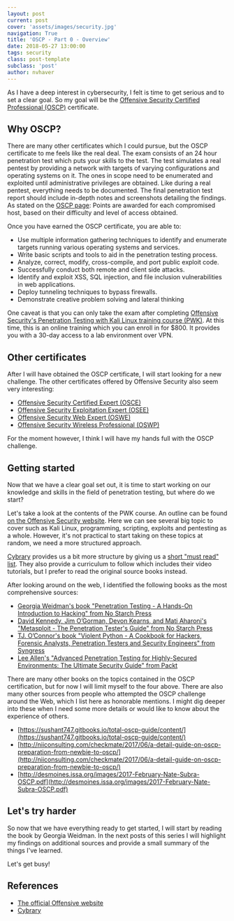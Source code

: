 ```yaml
---
layout: post
current: post
cover: 'assets/images/security.jpg'
navigation: True
title: 'OSCP - Part 0 - Overview'
date: 2018-05-27 13:00:00
tags: security
class: post-template
subclass: 'post'
author: nvhaver
---
```

As I have a deep interest in cybersecurity, I felt is time to get serious and to set a clear goal. So my goal will be the [Offensive Security Certified Professional (OSCP)](https://www.offensive-security.com/information-security-certifications/oscp-offensive-security-certified-professional/) certificate.

## Why OSCP?

There are many other certificates which I could pursue, but the OSCP certificate to me feels like the real deal. The exam consists of an 24 hour penetration test which puts your skills to the test. The test simulates a real pentest by providing a network with targets of varying configurations and operating systems on it. The ones in scope need to be enumerated and exploited until administrative privileges are obtained. Like during a real pentest, everything needs to be documented. The final penetration test report should include in-depth notes and screenshots detailing the findings. As stated on the [OSCP page](https://www.offensive-security.com/information-security-certifications/oscp-offensive-security-certified-professional/): Points are awarded for each compromised host, based on their difficulty and level of access obtained.

Once you have earned the OSCP certificate, you are able to:

- Use multiple information gathering techniques to identify and enumerate targets running various operating systems and services.
- Write basic scripts and tools to aid in the penetration testing process.
- Analyze, correct, modify, cross-compile, and port public exploit code.
- Successfully conduct both remote and client side attacks.
- Identify and exploit XSS, SQL injection, and file inclusion vulnerabilities in web applications.
- Deploy tunneling techniques to bypass firewalls.
- Demonstrate creative problem solving and lateral thinking

One caveat is that you can only take the exam after completing [Offensive Security's Penetration Testing with Kali Linux training course (PWK)](https://www.offensive-security.com/information-security-training/penetration-testing-training-kali-linux/). At this time, this is an online training which you can enroll in for $800. It provides you with a 30-day access to a lab environment over VPN.

## Other certificates

After I will have obtained the OSCP certificate, I will start looking for a new challenge. The other certificates offered by Offensive Security also seem very interesting:

- [Offensive Security Certified Expert (OSCE)](https://www.offensive-security.com/information-security-certifications/osce-offensive-security-certified-expert/)
- [Offensive Security Exploitation Expert (OSEE)](https://www.offensive-security.com/information-security-certifications/osee-offensive-security-exploitation-expert/)
- [Offensive Security Web Expert (OSWE)](https://www.offensive-security.com/information-security-certifications/oswe-offensive-security-web-expert/)
- [Offensive Security Wireless Professional (OSWP)](https://www.offensive-security.com/information-security-certifications/oswp-offensive-security-wireless-professional/)

For the moment however, I think I will have my hands full with the OSCP challenge.

## Getting started

Now that we have a clear goal set out, it is time to start working on our knowledge and skills in the field of penetration testing, but where do we start?

Let's take a look at the contents of the PWK course. An outline can be found [on the Offensive Security website](https://www.offensive-security.com/documentation/penetration-testing-with-kali.pdf). Here we can see several big topic to cover such as Kali Linux, programming, scripting, exploits and pentesting as a whole. However, it's not practical to start taking on these topics at random, we need a more structured approach.

[Cybrary](https://www.cybrary.it) provides us a bit more structure by giving us a [short "must read" list](https://www.cybrary.it/0p3n/prep-guide-offsecs-pwkoscp/). They also provide a curriculum to follow which includes their video tutorials, but I prefer to read the original source books instead.

After looking around on the web, I identified the following books as the most comprehensive sources:

- [Georgia Weidman's book "Penetration Testing - A Hands-On Introduction to Hacking" from No Starch Press](https://www.nostarch.com/pentesting)
- [David Kennedy, Jim O’Gorman, Devon Kearns, and Mati Aharoni's "Metasploit - The Penetration Tester's Guide" from No Starch Press](https://nostarch.com/metasploit)
- [TJ. O’Connor's book "Violent Python - A Cookbook for Hackers, Forensic Analysts, Penetration Testers and Security Engineers" from Syngress](https://repo.zenk-security.com/Programmation/Violent%20Python%20a%20Cookbook%20for%20Hackers-Forensic%20Analysts-Penetration%20testers%20and%20Security%20Engineers.pdf)
- [Lee Allen's "Advanced Penetration Testing for Highly-Secured Environments: The Ultimate Security Guide" from Packt](https://www.packtpub.com/networking-and-servers/advanced-penetration-testing-highly-secured-environments-ultimate-security-gu)

There are many other books on the topics contained in the OSCP certification, but for now I will limit myself to the four above. There are also many other sources from people who attempted the OSCP challenge around the Web, which I list here as honorable mentions. I might dig deeper into these when I need some more details or would like to know about the experience of others.

- [https://sushant747.gitbooks.io/total-oscp-guide/content/](https://sushant747.gitbooks.io/total-oscp-guide/content/)
- [http://niiconsulting.com/checkmate/2017/06/a-detail-guide-on-oscp-preparation-from-newbie-to-oscp/](http://niiconsulting.com/checkmate/2017/06/a-detail-guide-on-oscp-preparation-from-newbie-to-oscp/)
- [http://desmoines.issa.org/images/2017-February-Nate-Subra-OSCP.pdf](http://desmoines.issa.org/images/2017-February-Nate-Subra-OSCP.pdf)

## Let's try harder

So now that we have everything ready to get started, I will start by reading the book by Georgia Weidman. In the next posts of this series I will highlight my findings on additional sources and provide a small summary of the things I've learned.

Let's get busy!

## References

- [The official Offensive website](https://www.offensive-security.com/)
- [Cybrary](https://www.cybrary.it)

